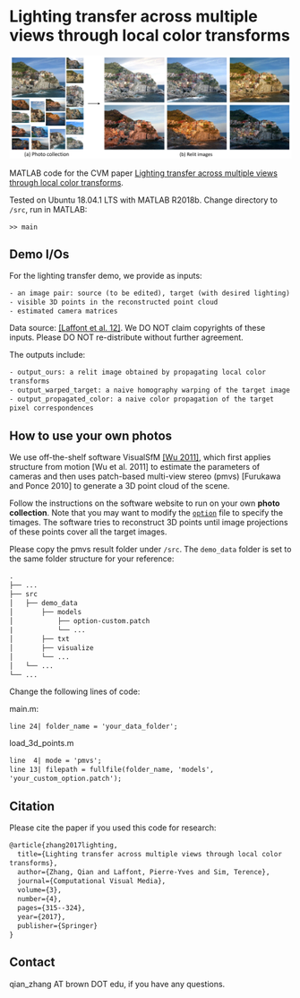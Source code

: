 # Lighting transfer across multiple views through local color transforms

![](https://github.com/qianzhanginfo/relight-scenes/raw/master/teaser.png "Paper Teaser")

MATLAB code for the CVM paper [Lighting transfer across multiple views through local color transforms](https://link.springer.com/article/10.1007/s41095-017-0085-5).

Tested on Ubuntu 18.04.1 LTS with MATLAB R2018b. Change directory to ```/src```, run in MATLAB:
```
>> main
```

## Demo I/Os
For the lighting transfer demo, we provide as inputs:
```
- an image pair: source (to be edited), target (with desired lighting)
- visible 3D points in the reconstructed point cloud
- estimated camera matrices
```
Data source: [[Laffont et al. 12]](http://www-sop.inria.fr/reves/Basilic/2012/LBPDD12/).
We DO NOT claim copyrights of these inputs. Please DO NOT re-distribute without further agreement.

The outputs include:
```
- output_ours: a relit image obtained by propagating local color transforms
- output_warped_target: a naive homography warping of the target image
- output_propagated_color: a naive color propagation of the target pixel correspondences
```

## How to use your own photos
We use off-the-shelf software VisualSfM [[Wu 2011]](http://ccwu.me/vsfm/), which first applies structure from motion [Wu et al. 2011] to estimate the parameters of cameras and then uses patch-based multi-view stereo (pmvs) [Furukawa and Ponce 2010] to generate a 3D point cloud of the scene. 

Follow the instructions on the software website to run on your own **photo collection**. Note that you may want to modify the [```option```](https://www.di.ens.fr/pmvs/documentation.html) file to specify the timages. The software tries to reconstruct 3D points until image projections of these points cover all the target images.

Please copy the pmvs result folder under 
```/src```. The ```demo_data``` folder is set to the same folder structure for your reference:
```
.
├── ...
├── src
│   ├── demo_data
│       ├── models          
│           ├── option-custom.patch
|           └── ...
│       ├── txt             
│       ├── visualize       
│       └── ...
│   └── ...   
└── ...
```
Change the following lines of code:

main.m:
```
line 24| folder_name = 'your_data_folder';
```

load_3d_points.m
```
line  4| mode = 'pmvs';
line 13| filepath = fullfile(folder_name, 'models', 'your_custom_option.patch');
```

## Citation
Please cite the paper if you used this code for research:

```
@article{zhang2017lighting,
  title={Lighting transfer across multiple views through local color transforms},
  author={Zhang, Qian and Laffont, Pierre-Yves and Sim, Terence},
  journal={Computational Visual Media},
  volume={3},
  number={4},
  pages={315--324},
  year={2017},
  publisher={Springer}
}
```

## Contact
qian_zhang AT brown DOT edu, if you have any questions.